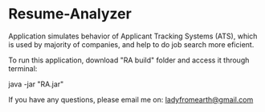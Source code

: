# Resume-Analyzer
Application simulates behavior of Applicant Tracking Systems (ATS), which is used by majority of companies,
and help to do job search more eficient.


To run this application, download "RA build" folder and access it through terminal:

java -jar "RA.jar" 


If you have any questions, please email me on:
ladyfromearth@gmail.com
